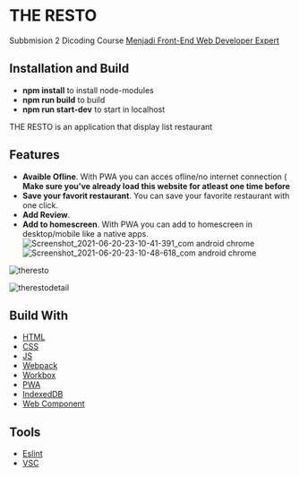 # THE RESTO
Subbmision 2 Dicoding Course [Menjadi Front-End Web Developer Expert](https://www.dicoding.com/academies/219)

## Installation and Build
* **npm install** to install node-modules
* **npm run build** to build 
* **npm run start-dev** to start in localhost

THE RESTO is an application that display list restaurant

## Features 
* **Avaible Ofline**. With PWA you can acces ofline/no internet connection ( **Make sure you've already load this website for atleast one time before**
* **Save your favorit restaurant**. You can save your favorite restaurant with one click.
* **Add Review**.
* **Add to homescreen**. With PWA you can add to homescreen in desktop/mobile like a native apps.
![Screenshot_2021-06-20-23-10-41-391_com android chrome](https://user-images.githubusercontent.com/65041542/122683327-aee99300-d228-11eb-8557-527039e43e26.jpg) ![Screenshot_2021-06-20-23-10-48-618_com android chrome](https://user-images.githubusercontent.com/65041542/122683440-64b4e180-d229-11eb-9b3d-fc9bc8afca60.jpg)

![theresto](https://user-images.githubusercontent.com/65041542/122683490-b1002180-d229-11eb-91bd-58fb176ebd9e.png)

![therestodetail](https://user-images.githubusercontent.com/65041542/122683544-0dfbd780-d22a-11eb-84fa-acea2236f0c8.png)

## Build With
* [HTML](https://www.w3schools.com/html/default.asp)
* [CSS](https://www.w3schools.com/css/default.asp)
* [JS](https://www.w3schools.com/js/default.asp)
* [Webpack](https://webpack.js.org/)
* [Workbox](https://developers.google.com/web/tools/workbox)
* [PWA](https://web.dev/progressive-web-apps/)
* [IndexedDB](https://developers.google.com/web/ilt/pwa/working-with-indexeddb)
* [Web Component](https://www.webcomponents.org/)

## Tools
* [Eslint](https://eslint.org/)
* [VSC](https://code.visualstudio.com/)

